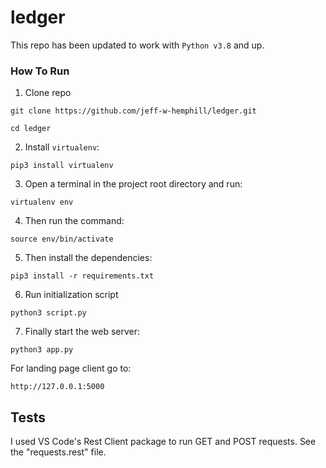# ledger

This repo has been updated to work with `Python v3.8` and up.

### How To Run
1. Clone repo

```
git clone https://github.com/jeff-w-hemphill/ledger.git
```
```
cd ledger
```
2. Install `virtualenv`:
```
pip3 install virtualenv
```

3. Open a terminal in the project root directory and run:
```
virtualenv env
```

4. Then run the command:
```
source env/bin/activate
```

5. Then install the dependencies:
```
pip3 install -r requirements.txt
```
6. Run initialization script
```
python3 script.py
```

7. Finally start the web server:
```
python3 app.py
```
For landing page client go to:
```
http://127.0.0.1:5000
```

## Tests
I used VS Code's Rest Client package to run GET and POST requests. See the "requests.rest" file.
